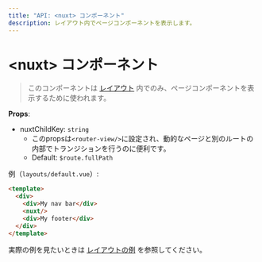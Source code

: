 ```yaml
---
title: "API: <nuxt> コンポーネント"
description: レイアウト内でページコンポーネントを表示します。
---
```


# &lt;nuxt&gt; コンポーネント

> このコンポーネントは [レイアウト](/guide/views#レイアウト) 内でのみ、ページコンポーネントを表示するために使われます。

**Props**:
- nuxtChildKey: `string`
  - このpropsは`<router-view/>`に設定され、動的なページと別のルートの内部でトランジションを行うのに便利です。
  - Default: `$route.fullPath`
  
例（`layouts/default.vue`）:

```html
<template>
  <div>
    <div>My nav bar</div>
    <nuxt/>
    <div>My footer</div>
  </div>
</template>
```

実際の例を見たいときは [レイアウトの例](/examples/layouts) を参照してください。
